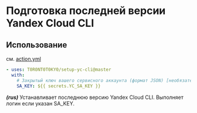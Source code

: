 # Подготовка последней версии Yandex Cloud CLI

## Использование

см. [action.yml](action.yml)

```yaml
- uses: T0R0NT0T0KY0/setup-yc-cli@master
  with:
    # Закрытый ключ вашего сервисного аккаунта (формат JSON) [необязательно]
    SA_KEY: ${{ secrets.YC_SA_KEY }}

```

***(rus)*** Устанавливает последнюю версию Yandex Cloud CLI. Выполняет логин если указан SA_KEY.
